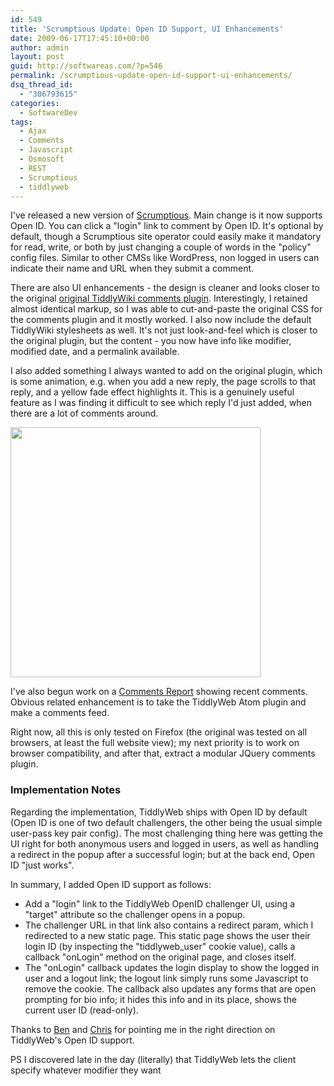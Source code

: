 ```yaml
---
id: 549
title: 'Scrumptious Update: Open ID Support, UI Enhancements'
date: 2009-06-17T17:45:10+00:00
author: admin
layout: post
guid: http://softwareas.com/?p=546
permalink: /scrumptious-update-open-id-support-ui-enhancements/
dsq_thread_id:
  - "386793615"
categories:
  - SoftwareDev
tags:
  - Ajax
  - Comments
  - Javascript
  - Osmosoft
  - REST
  - Scrumptious
  - tiddlyweb
---
```

I've released a new version of <a href="http://scrumptious.tv">Scrumptious</a>. Main change is it now supports Open ID. You can click a "login" link to comment by Open ID. It's optional by default, though a Scrumptious site operator could easily make it mandatory for read, write, or both by just changing a couple of words in the "policy" config files. Similar to other CMSs like WordPress, non logged in users can indicate their name and URL when they submit a comment.

There are also UI enhancements - the design is cleaner and looks closer to the original <a href="http://tiddlywiki.mahemoff.com/CommentsPlugin.html">original TiddlyWiki comments plugin</a>. Interestingly, I retained almost identical markup, so I was able to cut-and-paste the original CSS for the comments plugin and it mostly worked. I also now include the default TiddlyWiki stylesheets as well. It's not just look-and-feel which is closer to the original plugin, but the content - you now have info like modifier, modified date, and a permalink available.

I also added something I always wanted to add on the original plugin, which is some animation, e.g. when you add a new reply, the page scrolls to that reply, and a yellow fade effect highlights it. This is a genuinely useful feature as I was finding it difficult to see which reply I'd just added, when there are a lot of comments around.

<a href="http://img.skitch.com/20090617-b7x62uf2x6qs2873h9rsmrap7u.jpg"><img style="width: 400px;" src="http://img.skitch.com/20090617-b7x62uf2x6qs2873h9rsmrap7u.jpg"></a>

I've also begun work on a <a href="http://scrumptious.softwareas.com/comments/static/commentsReport.html">Comments Report</a> showing recent comments. Obvious related enhancement is to take the TiddlyWeb Atom plugin and make a comments feed.

Right now, all this is only tested on Firefox (the original was tested on all browsers, at least the full website view); my next priority is to work on browser compatibility, and after that, extract a modular JQuery comments plugin.

<h3>Implementation Notes</h3>

Regarding the implementation, TiddlyWeb ships with Open ID by default (Open ID is one of two default challengers, the other being the usual simple user-pass key pair config). The most challenging thing here was getting the UI right for both anonymous users and logged in users, as well as handling a redirect in the popup after a successful login; but at the back end, Open ID "just works".

In summary, I added Open ID support as follows:
<ul>
  <li>Add a "login" link to the TiddlyWeb OpenID challenger UI, using a "target" attribute so the challenger opens in a popup.</li>
  <li>The challenger URL in that link also contains a redirect param, which I redirected to a new static page. This static page shows the user their login ID (by inspecting the "tiddlyweb_user" cookie value), calls a callback "onLogin" method on the original page, and closes itself.</li>
  <li>The "onLogin" callback updates the login display to show the logged in user and a logout link; the logout link simply runs some Javascript to remove the cookie. The callback also updates any forms that are open prompting for bio info; it hides this info and in its place, shows the current user ID (read-only).</li>
</ul>

Thanks to <a href="bengillies.net/ ">Ben</a> and <a href="http://cdent.tumblr.com/">Chris</a> for pointing me in the right direction on TiddlyWeb's Open ID support.

PS I discovered late in the day (literally) that TiddlyWeb lets the client specify whatever modifier they want
